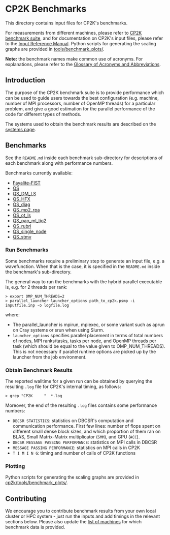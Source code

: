 # CP2K Benchmarks

This directory contains input files for CP2K's benchmarks.

For measurements from different machines, please refer to [CP2K benchmark suite](https://www.cp2k.org/performance), and for documentation on CP2K's input files, please refer to the [Input Reference Manual](https://manual.cp2k.org/). Python scripts for generating the scaling graphs are provided in [tools/benchmark_plots/](../tools/benchmark_plots).

**Note:** the benchmark names make common use of acronyms. For explanations, please refer to the [Glossary of Acronyms and Abbreviations](https://www.cp2k.org/acronyms).

## Introduction

The purpose of the CP2K benchmark suite is to provide performance which can be used to guide users towards the best configuration (e.g. machine, number of MPI processors, number of OpenMP threads) for a particular problem, and give a good estimation for the parallel performance of the code for different types of methods.

The systems used to obtain the benchmark results are described on the [systems page](https://www.cp2k.org/performance:systems).

## Benchmarks

See the `README.md` inside each benchmark sub-directory for descriptions of each benchmark along with performance numbers.

Benchmarks currently available:

- [Fayalite-FIST](Fayalite-FIST)
- [QS](QS)
- [QS_DM_LS](QS_DM_LS)
- [QS_HFX](QS_HFX)
- [QS_diag](QS_diag)
- [QS_mp2_rpa](QS_mp2_rpa)
- [QS_ot_ls](QS_ot_ls)
- [QS_pao_ml_tio2](QS_pao_ml_tio2)
- [QS_rubri](QS_rubri)
- [QS_single_node](QS_single_node)
- [QS_stmv](QS_stmv)

### Run Benchmarks

Some benchmarks require a preliminary step to generate an input file, e.g. a wavefunction. When that is the case, it is specified in the `README.md` inside the benchmark's sub-directory.

The general way to run the benchmarks with the hybrid parallel executable is, e.g. for 2 threads per rank:

```console
> export OMP_NUM_THREADS=2
> parallel_launcher launcher_options path_to_cp2k.psmp -i inputfile.inp -o logfile.log
```

where:

- The parallel_launcher is mpirun, mpiexec, or some variant such as aprun on Cray systems or srun when using Slurm.
- `launcher_options` specifies parallel placement in terms of total numbers of nodes, MPI ranks/tasks, tasks per node, and OpenMP threads per task (which should be equal to the value given to OMP_NUM_THREADS). This is not necessary if parallel runtime options are picked up by the launcher from the job environment.

### Obtain Benchmark Results

The reported walltime for a given run can be obtained by querying the resulting `.log` file for CP2K's internal timing, as follows:

```console
> grep "CP2K     "  *.log
```

Moreover, the end of the resulting `.log` files contains some performance numbers:

- `DBCSR STATISTICS`: statistics on DBCSR's computation and communication performance. First few lines: number of flops spent on different small dense block sizes, and which proportion of them ran on BLAS, Small Matrix-Matrix multiplicator (`SMM`), and GPU (`ACC`).
- `DBCSR MESSAGE PASSING PERFORMANCE`: statistics on MPI calls in DBCSR
- `MESSAGE PASSING PERFORMANCE`: statistics on MPI calls in CP2K
- `T I M I N G`: timing and number of calls of CP2K functions

### Plotting

Python scripts for generating the scaling graphs are provided in [cp2k/tools/benchmark_plots/](../tools/benchmark_plots/).

## Contributing

We encourage you to contribute benchmark results from your own local cluster or HPC system - just run the inputs and add timings in the relevant sections below.
Please also update the [list of machines](https://www.cp2k.org/performance:systems) for which benchmark data is provided.


